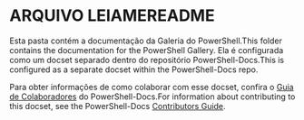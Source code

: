 # <a name="readme"></a><span data-ttu-id="8c8c2-101">ARQUIVO LEIAME</span><span class="sxs-lookup"><span data-stu-id="8c8c2-101">README</span></span>

<span data-ttu-id="8c8c2-102">Esta pasta contém a documentação da Galeria do PowerShell.</span><span class="sxs-lookup"><span data-stu-id="8c8c2-102">This folder contains the documentation for the PowerShell Gallery.</span></span>
<span data-ttu-id="8c8c2-103">Ela é configurada como um docset separado dentro do repositório PowerShell-Docs.</span><span class="sxs-lookup"><span data-stu-id="8c8c2-103">This is configured as a separate docset within the PowerShell-Docs repo.</span></span>

<span data-ttu-id="8c8c2-104">Para obter informações de como colaborar com esse docset, confira o [Guia de Colaboradores](https://github.com/PowerShell/PowerShell-Docs/blob/staging/CONTRIBUTING.md) do PowerShell-Docs.</span><span class="sxs-lookup"><span data-stu-id="8c8c2-104">For information about contributing to this docset, see the PowerShell-Docs [Contributors Guide](https://github.com/PowerShell/PowerShell-Docs/blob/staging/CONTRIBUTING.md).</span></span>
